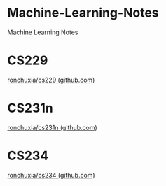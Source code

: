 # Machine-Learning-Notes
Machine Learning Notes

# CS229
[ronchuxia/cs229 (github.com)](https://github.com/ronchuxia/cs229)

# CS231n
[ronchuxia/cs231n (github.com)](https://github.com/ronchuxia/cs231n)

# CS234
[ronchuxia/cs234 (github.com)](https://github.com/ronchuxia/cs234)
